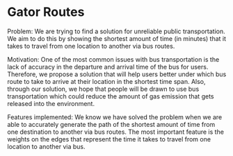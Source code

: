 # Gator Routes

Problem:
We are trying to find a solution for unreliable public transportation. We aim to do this by showing the shortest amount of time (in minutes) that it takes to travel from one    location to another via bus routes.

Motivation:
One of the most common issues with bus transportation is the lack of accuracy in the departure and arrival time of the bus for users. Therefore, we propose a solution that will help users better under which bus route to take to arrive at their location in the shortest time span. Also, through our solution, we hope that people will be drawn to use bus transportation which could reduce the amount of gas emission that gets released into the environment.

Features implemented:
We know we have solved the problem when we are able to accurately generate the path of the shortest amount of time from one destination to another via bus routes. The most important feature is the weights on the edges that represent the time it takes to travel from one location to another via bus.
